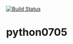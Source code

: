 [![Build Status](https://travis-ci.com/zhangyan0814/python0705.svg?branch=master)](https://travis-ci.com/zhangyan0814/python0705)

# python0705
